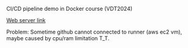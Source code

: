 CI/CD pipeline demo in Docker course (VDT2024)

[Web server link](http://ec2-3-89-27-156.compute-1.amazonaws.com)

Problem: Sometime github cannot connected to runner (aws ec2 vm), maybe caused by cpu/ram limitation T_T.